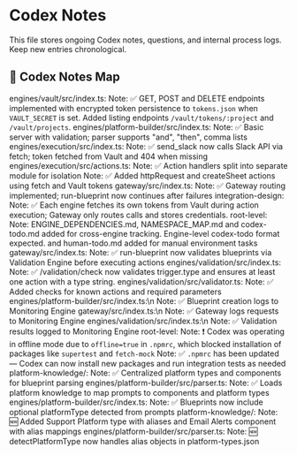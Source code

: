 # Codex Notes
This file stores ongoing Codex notes, questions, and internal process logs. Keep new entries chronological.

## 🧠 Codex Notes Map
engines/vault/src/index.ts:
  Note: ✅ GET, POST and DELETE endpoints implemented with encrypted token persistence to `tokens.json` when `VAULT_SECRET` is set. Added listing endpoints `/vault/tokens/:project` and `/vault/projects`.
engines/platform-builder/src/index.ts:
  Note: ✅ Basic server with validation; parser supports "and", "then", comma lists
engines/execution/src/index.ts:
  Note: ✅ send_slack now calls Slack API via fetch; token fetched from Vault and 404 when missing
engines/execution/src/actions.ts:
  Note: ✅ Action handlers split into separate module for isolation
  Note: ✅ Added httpRequest and createSheet actions using fetch and Vault tokens
gateway/src/index.ts:
  Note: ✅ Gateway routing implemented; run-blueprint now continues after failures
integration-design:
  Note: ✅ Each engine fetches its own tokens from Vault during action execution; Gateway only routes calls and stores credentials.
root-level:
  Note: ENGINE_DEPENDENCIES.md, NAMESPACE_MAP.md and codex-todo.md added for cross-engine tracking. Engine-level codex-todo format expected.
  and human-todo.md added for manual environment tasks
gateway/src/index.ts:
  Note: ✅ run-blueprint now validates blueprints via Validation Engine before executing actions
engines/validation/src/index.ts:
  Note: ✅ /validation/check now validates trigger.type and ensures at least one action with a type string.
engines/validation/src/validator.ts:
  Note: ✅ Added checks for known actions and required parameters
engines/platform-builder/src/index.ts:\n  Note: ✅ Blueprint creation logs to Monitoring Engine
gateway/src/index.ts:\n  Note: ✅ Gateway logs requests to Monitoring Engine
engines/validation/src/index.ts:\n  Note: ✅ Validation results logged to Monitoring Engine
root-level:
  Note: ❗ Codex was operating in offline mode due to `offline=true` in `.npmrc`, which blocked installation of packages like `supertest` and `fetch-mock`
  Note: ✅ `.npmrc` has been updated — Codex can now install new packages and run integration tests as needed
platform-knowledge/:
  Note: ✅ Centralized platform types and components for blueprint parsing
engines/platform-builder/src/parser.ts:
  Note: ✅ Loads platform knowledge to map prompts to components and platform types
engines/platform-builder/src/index.ts:
  Note: ✅ Blueprints now include optional platformType detected from prompts
platform-knowledge/:
  Note: 🆕 Added Support Platform type with aliases and Email Alerts component with alias mappings
engines/platform-builder/src/parser.ts:
  Note: 🆕 detectPlatformType now handles alias objects in platform-types.json
